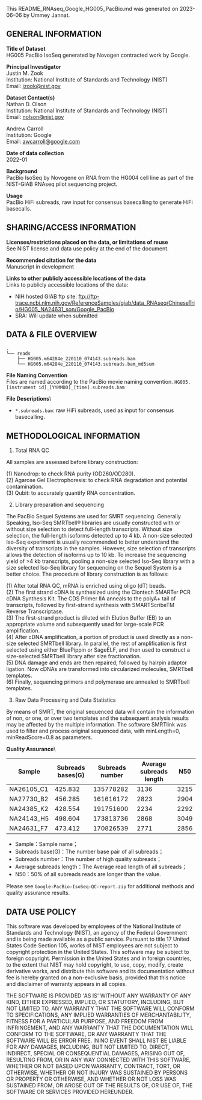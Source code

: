 This README_RNAseq_Google_HG005_PacBio.md was generated on 2023-06-06 by Ummey Jannat.

GENERAL INFORMATION
-------------------

**Title of Dataset**\
HG005 PacBio IsoSeq generated by Novogen contracted work by Google.

**Principal Investigator**\
Justin M. Zook\
Institution: National Institute of Standards and Technology (NIST)\
Email: <jzook@nist.gov>

**Dataset Contact(s)**\
Nathan D. Olson\
Institution: National Institute of Standards and Technology (NIST)\
Email: <nolson@nist.gov>

Andrew Carroll\
Institution: Google\
Email: <awcarroll@google.com>

**Date of data collection**\
2022-01

**Background**\
PacBio IsoSeq by Novogene on RNA from the HG004 cell line as part of the
NIST-GIAB RNAseq pilot sequencing project.

**Usage**\
PacBio HiFi subreads, raw input for consensus basecalling to generate HiFi basecalls.

SHARING/ACCESS INFORMATION
--------------------------

**Licenses/restrictions placed on the data, or limitations of reuse**\
See NIST license and data use policy at the end of the document.

**Recommended citation for the data**\
Manuscript in development

**Links to other publicly accessible locations of the data**\
Links to publicly accessible locations of the data:

- NIH hosted GIAB ftp site: ftp://ftp-trace.ncbi.nlm.nih.gov/ReferenceSamples/giab/data_RNAseq/ChineseTrio/HG005_NA24631_son/Google_PacBio
- SRA: Will update when submitted

DATA & FILE OVERVIEW
--------------------

```text
.
└── reads
    ├── HG005.m64284e_220110_074143.subreads.bam 
    └── HG005.m64284e_220110_074143.subreads.bam_md5sum
```

**File Naming Convention**\
Files are named according to the PacBio movie naming convention. `HG005.[instrument id]_[YYMMDD]_[time].subreads.bam`

**File Descriptions**\

- `*.subreads.bam`: raw HiFi subreads, used as input for consensus basecalling.

METHODOLOGICAL INFORMATION
--------------------------

1. Total RNA QC

All samples are assessed before library construction:

(1) Nanodrop: to check RNA purity (OD260/OD280).  
(2) Agarose Gel Electrophoresis: to check RNA degradation and potential contamination.  
(3) Qubit: to accurately quantify RNA concentration.  

2. Library preparation and sequencing

The PacBio Sequel Systems are used for SMRT sequencing. Generally Speaking, Iso-Seq SMRTbell® libraries are usually constructed with or without size selection to detect full-length transcripts. Without size selection, the full-length isoforms detected up to 4 kb. A non-size selected Iso-Seq experiment is usually recommended to better understand the diversity of transcripts in the samples. However, size selection of transcripts allows the detection of isoforms up to 10 kb. To increase the sequencing yield of >4 kb transcripts, pooling a non-size selected Iso-Seq library with a size selected Iso-Seq library for sequencing on the Sequel System is a better choice. The procedure of library construction is as follows:

(1) After total RNA QC, mRNA is enriched using oligo (dT) beads.  
(2) The first strand cDNA is synthesized using the Clontech SMARTer PCR cDNA Synthesis Kit. The CDS Primer IIA anneals to the polyA+ tail of transcripts, followed by first-strand synthesis with SMARTScribeTM Reverse Transcriptase.  
(3) The first-strand product is diluted with Elution Buffer (EB) to an appropriate volume and subsequently used for large-scale PCR amplification.  
(4) After cDNA amplification, a portion of product is used directly as a non-size selected SMRTbell library. In parallel, the rest of amplification is first selected using either BluePippin or SageELF, and then used to construct a size-selected SMRTbell library after size fractionation.  
(5) DNA damage and ends are then repaired, followed by hairpin adaptor ligation. Now cDNAs are transformed into circularized molecules, SMRTbell templates.  
(6) Finally, sequencing primers and polymerase are annealed to SMRTbell templates.  

3. Raw Data Processing and Data Statistics

By means of SMRT, the original sequenced data will contain the information of non, or one, or over two templates and the subsequent analysis results may be affected by the multiple information. The software SMRTlink was used to filter and process original sequenced data, with minLength=0, minReadScore=0.8 as parameters.

**Quality Assurance**\

| Sample      | Subreads bases(G) | Subreads number | Average subreads length | N50  |
|-------------|------------------|------------------|-------------------------|------|
| NA26105_C1  | 425.832          | 135778282        | 3136                    | 3215 |
| NA27730_B2  | 456.285          | 161616172        | 2823                    | 2904 |
| NA24385_K2  | 428.554          | 191751600        | 2234                    | 2292 |
| NA24143_H5  | 498.604          | 173813736        | 2868                    | 3049 |
| NA24631_F7  | 473.412          | 170826539        | 2771                    | 2856 |

- Sample：Sample name；
- Subreads base(G)：The number base pair of all subreads；
- Subreads number：The number of high quality subreads；
- Average subreads length：The Average read length of all subreads；
- N50：50% of all subreads reads are longer than the value.

Please see `Google-PacBio-IsoSeq-QC-report.zip` for additional methods and quality assurance results.

DATA USE POLICY
--------------------------

This software was developed by employees of the National Institute of Standards
and Technology (NIST), an agency of the Federal Government and is being made
available as a public service. Pursuant to title 17 United States Code Section
105, works of NIST employees are not subject to copyright protection in the
United States. This software may be subject to foreign copyright. Permission in
the United States and in foreign countries, to the extent that NIST may hold
copyright, to use, copy, modify, create derivative works, and distribute this
software and its documentation without fee is hereby granted on a non-exclusive
basis, provided that this notice and disclaimer of warranty appears in all
copies.

THE SOFTWARE IS PROVIDED 'AS IS' WITHOUT ANY WARRANTY OF ANY KIND, EITHER
EXPRESSED, IMPLIED, OR STATUTORY, INCLUDING, BUT NOT LIMITED TO, ANY WARRANTY
THAT THE SOFTWARE WILL CONFORM TO SPECIFICATIONS, ANY IMPLIED WARRANTIES OF
MERCHANTABILITY, FITNESS FOR A PARTICULAR PURPOSE, AND FREEDOM FROM
INFRINGEMENT, AND ANY WARRANTY THAT THE DOCUMENTATION WILL CONFORM TO THE
SOFTWARE, OR ANY WARRANTY THAT THE SOFTWARE WILL BE ERROR FREE. IN NO EVENT
SHALL NIST BE LIABLE FOR ANY DAMAGES, INCLUDING, BUT NOT LIMITED TO, DIRECT,
INDIRECT, SPECIAL OR CONSEQUENTIAL DAMAGES, ARISING OUT OF, RESULTING FROM, OR
IN ANY WAY CONNECTED WITH THIS SOFTWARE, WHETHER OR NOT BASED UPON WARRANTY,
CONTRACT, TORT, OR OTHERWISE, WHETHER OR NOT INJURY WAS SUSTAINED BY PERSONS OR
PROPERTY OR OTHERWISE, AND WHETHER OR NOT LOSS WAS SUSTAINED FROM, OR AROSE OUT
OF THE RESULTS OF, OR USE OF, THE SOFTWARE OR SERVICES PROVIDED HEREUNDER.
